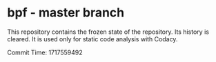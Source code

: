 # bpf - master branch

This repository contains the frozen state of the repository.
Its history is cleared. It is used only for static code
analysis with Codacy.

Commit Time: 1717559492